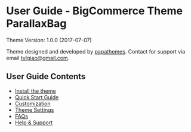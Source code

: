 # User Guide - BigCommerce Theme ParallaxBag

Theme Version: 1.0.0 (2017-07-07)

Theme designed and developed by [papathemes](https://papathemes.com). Contact for support via email <tvlgiao@gmail.com>.

## User Guide Contents

* [Install the theme](installation.md)
* [Quick Start Guide](quickstart.md)
* [Customization](customization.md)
* [Theme Settings](settings.md)
* [FAQs](faqs.md)
* [Help & Support](support.md)